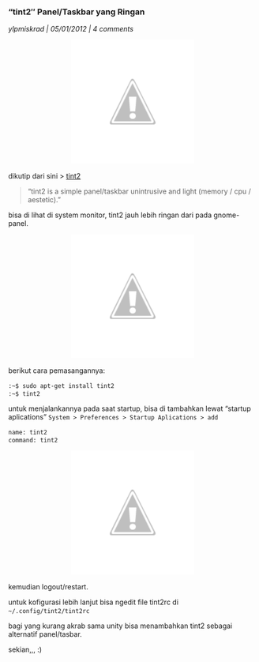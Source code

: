 ### **“tint2″ Panel/Taskbar yang Ringan**
_ylpmiskrad | 05/01/2012 | 4 comments_

<p align="center">
	<img src="./posts/about/noimg2.png" height="250px" alt="no image">
</p> 

dikutip dari sini > [tint2](http://code.google.com/p/tint2/)

> “tint2 is a simple panel/taskbar unintrusive and light (memory / cpu / aestetic).”

bisa di lihat di system monitor, tint2 jauh lebih ringan dari pada gnome-panel.
<p align="center">
	<img src="./posts/about/noimg2.png" height="250px" alt="no image">
</p> 

berikut cara pemasangannya:
```
:~$ sudo apt-get install tint2
:~$ tint2
```

untuk menjalankannya pada saat startup, bisa di tambahkan lewat “startup aplications”
`System > Preferences > Startup Aplications > add`
```
name: tint2
command: tint2
```
<p align="center">
	<img src="./posts/about/noimg2.png" height="250px" alt="no image">
</p> 

kemudian logout/restart.

untuk kofigurasi lebih lanjut bisa ngedit file tint2rc di `~/.config/tint2/tint2rc`

bagi yang kurang akrab sama unity bisa menambahkan tint2 sebagai alternatif panel/tasbar.

sekian,,, :)